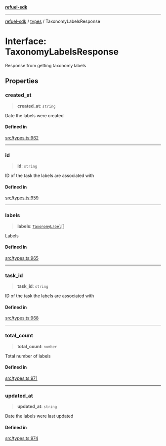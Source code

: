 [**refuel-sdk**](../../README.md)

***

[refuel-sdk](../../modules.md) / [types](../README.md) / TaxonomyLabelsResponse

# Interface: TaxonomyLabelsResponse

Response from getting taxonomy labels

## Properties

### created\_at

> **created\_at**: `string`

Date the labels were created

#### Defined in

[src/types.ts:962](https://github.com/refuel-ai/refuel-sdk/blob/992e715e614e75caa11e039ae8b03c5366ed7bea/src/types.ts#L962)

***

### id

> **id**: `string`

ID of the task the labels are associated with

#### Defined in

[src/types.ts:959](https://github.com/refuel-ai/refuel-sdk/blob/992e715e614e75caa11e039ae8b03c5366ed7bea/src/types.ts#L959)

***

### labels

> **labels**: [`TaxonomyLabel`](TaxonomyLabel.md)[]

Labels

#### Defined in

[src/types.ts:965](https://github.com/refuel-ai/refuel-sdk/blob/992e715e614e75caa11e039ae8b03c5366ed7bea/src/types.ts#L965)

***

### task\_id

> **task\_id**: `string`

ID of the task the labels are associated with

#### Defined in

[src/types.ts:968](https://github.com/refuel-ai/refuel-sdk/blob/992e715e614e75caa11e039ae8b03c5366ed7bea/src/types.ts#L968)

***

### total\_count

> **total\_count**: `number`

Total number of labels

#### Defined in

[src/types.ts:971](https://github.com/refuel-ai/refuel-sdk/blob/992e715e614e75caa11e039ae8b03c5366ed7bea/src/types.ts#L971)

***

### updated\_at

> **updated\_at**: `string`

Date the labels were last updated

#### Defined in

[src/types.ts:974](https://github.com/refuel-ai/refuel-sdk/blob/992e715e614e75caa11e039ae8b03c5366ed7bea/src/types.ts#L974)
